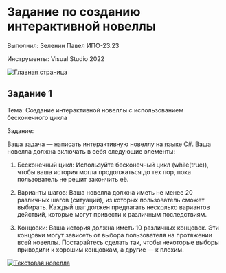 # Задание по созданию интерактивной новеллы
Выполнил: Зеленин Павел ИПО-23.23

Инструменты: Visual Studio 2022

[![Главная страница](https://img.shields.io/badge/🏠_Главная_страница-4285F4?style=for-the-badge&logo=home-assistant&logoColor=white)](https://github.com/MinorityKilla/homeworkZelenin/blob/main/README.md)

## Задание 1
Тема: Создание интерактивной новеллы с использованием бесконечного цикла

Задание:

Ваша задача — написать интерактивную новеллу на языке C#. Ваша новелла должна включать в себя следующие элементы:

1. Бесконечный цикл: Используйте бесконечный цикл (while(true)), чтобы ваша история могла продолжаться до тех пор, пока пользователь не решит закончить её.

2. Варианты шагов: Ваша новелла должна иметь не менее 20 различных шагов (ситуаций), из которых пользователь сможет выбирать. Каждый шаг должен предлагать несколько вариантов действий, которые могут привести к различным последствиям.

3. Концовки: Ваша история должна иметь 10 различных концовок. Эти концовки могут зависеть от выбора пользователя на протяжении всей новеллы. Постарайтесь сделать так, чтобы некоторые выборы приводили к хорошим концовкам, а другие — к плохим.


[![Текстовая новелла](https://img.shields.io/badge/📖_Текстовая_новелла-673AB7?style=for-the-badge&logo=bookstack&logoColor=white)](https://github.com/MinorityKilla/homeworkZelenin/blob/main/Tasks/Новелла/Новелла.cs)
